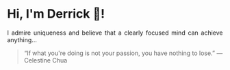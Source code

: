 # Hi, I'm Derrick 👋!
<p align="justify">I admire uniqueness and believe that a clearly focused mind can achieve anything...</p> 
<!-- #quote-start -->
<blockquote>&ldquo;If what you're doing is not your passion, you have nothing to lose.&rdquo; &mdash; <footer>Celestine Chua</footer></blockquote>
<!-- #quote-end -->
